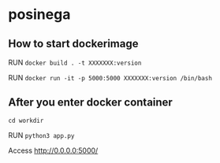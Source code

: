 # posinega

## How to start dockerimage
RUN `docker build . -t XXXXXXX:version`

RUN `docker run -it -p 5000:5000 XXXXXXX:version /bin/bash`

## After you enter docker container
`cd workdir`

RUN `python3 app.py`

Access http://0.0.0.0:5000/
